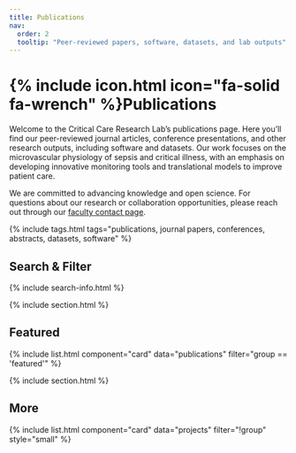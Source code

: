 ```yaml
---
title: Publications
nav:
  order: 2
  tooltip: "Peer-reviewed papers, software, datasets, and lab outputs"
---
```


# {% include icon.html icon="fa-solid fa-wrench" %}Publications

Welcome to the Critical Care Research Lab’s publications page. Here you’ll find our peer-reviewed journal articles, conference presentations, and other research outputs, including software and datasets. Our work focuses on the microvascular physiology of sepsis and critical illness, with an emphasis on developing innovative monitoring tools and translational models to improve patient care.

We are committed to advancing knowledge and open science. For questions about our research or collaboration opportunities, please reach out through our [faculty contact page](https://umanitoba.ca/medicine/faculty-staff/asher-mendelson).

{% include tags.html tags="publications, journal papers, conferences, abstracts, datasets, software" %}

## Search & Filter

{% include search-info.html %}


{% include section.html %}

## Featured

{% include list.html component="card" data="publications" filter="group == 'featured'" %}

{% include section.html %}

## More

{% include list.html component="card" data="projects" filter="!group" style="small" %}
